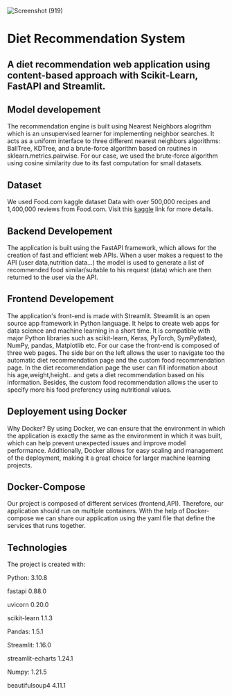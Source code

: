 ![Screenshot (919)](https://github.com/moodle12/odoo_hackathon_2024/assets/103280407/93910c12-c2d8-4827-a513-5a9f6173946a)
# Diet Recommendation System


## A diet recommendation web application using content-based approach with Scikit-Learn, FastAPI and Streamlit.

## Model developement
The recommendation engine is built using Nearest Neighbors alogrithm which is an unsupervised learner for implementing neighbor searches. It acts as a uniform interface to three different nearest neighbors algorithms: BallTree, KDTree, and a brute-force algorithm based on routines in sklearn.metrics.pairwise. For our case, we used the brute-force algorithm using cosine similarity due to its fast computation for small datasets.


## Dataset
We used Food.com kaggle dataset Data with over 500,000 recipes and 1,400,000 reviews from Food.com. Visit this [kaggle](https://www.kaggle.com/datasets/irkaal/foodcom-recipes-and-reviews?select=recipes.csv) link for more details.

## Backend Developement
The application is built using the FastAPI framework, which allows for the creation of fast and efficient web APIs. When a user makes a request to the API (user data,nutrition data...) the model is used to generate a list of recommended food similar/suitable to his request (data) which are then returned to the user via the API.

## Frontend Developement
The application's front-end is made with Streamlit. Streamlit is an open source app framework in Python language. It helps to create web apps for data science and machine learning in a short time. It is compatible with major Python libraries such as scikit-learn, Keras, PyTorch, SymPy(latex), NumPy, pandas, Matplotlib etc.
For our case the front-end is composed of three web pages. The side bar on the left allows the user to navigate too the automatic diet recommendation page and the custom food recommendation page.
In the diet recommendation page the user can fill information about his age,weight,height.. and gets a diet recommendation based on his information. Besides, the custom food recommendation allows the user to specify more his food preferency using nutritional values.

## Deployement using Docker
Why Docker?
By using Docker, we can ensure that the environment in which the application is exactly the same as the environment in which it was built, which can help prevent unexpected issues and improve model performance.
Additionally, Docker allows for easy scaling and management of the deployment, making it a great choice for larger machine learning projects.

## Docker-Compose
Our project is composed of different services (frontend,API). Therefore, our application should run on multiple containers.
With the help of Docker-compose we can share our application using the yaml file that define the services that runs together.


## Technologies
The project is created with:

Python: 3.10.8

fastapi 0.88.0

uvicorn 0.20.0

scikit-learn 1.1.3

Pandas: 1.5.1

Streamlit: 1.16.0

streamlit-echarts 1.24.1

Numpy: 1.21.5

beautifulsoup4 4.11.1
